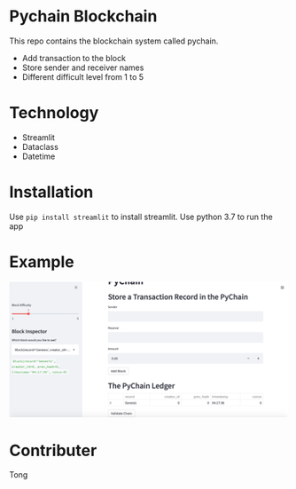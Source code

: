 # Pychain Blockchain
This repo contains the blockchain system called pychain.
- Add transaction to the block
- Store sender and receiver names
- Different difficult level from 1 to 5

# Technology
- Streamlit
- Dataclass
- Datetime

# Installation
Use ```pip install streamlit``` to install streamlit.
Use python 3.7 to run the app

# Example
![](example.png)

# Contributer
Tong
